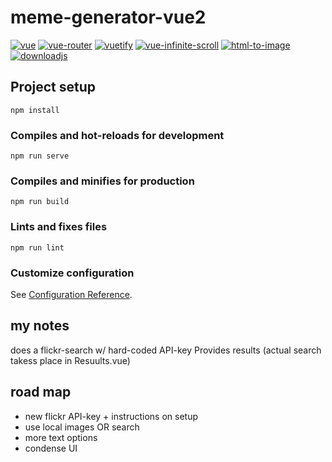 # meme-generator-vue2

[![vue](https://img.shields.io/badge/vue-2.6.14-4FC08D)](https://www.npmjs.com/package/vue/v/2.6.14)
[![vue-router](https://img.shields.io/badge/vue--router-3.5.1-brightgreen)](https://www.npmjs.com/package/vue-router/v/3.5.1)
[![vuetify](https://img.shields.io/badge/vuetify-2.6.0-1867C0)](https://www.npmjs.com/package/vuetify/v/2.6.5)
[![vue-infinite-scroll](https://img.shields.io/badge/vue--infinite--scroll-2.0.2-blue)](https://www.npmjs.com/package/vue-infinite-scroll/v/2.0.2)
[![html-to-image](https://img.shields.io/badge/html--to--image-1.9.0-E34F26)](https://www.npmjs.com/package/html-to-image/v/1.9.0)
[![downloadjs](https://img.shields.io/badge/downloadjs-1.4.7-F7DF1E)](https://www.npmjs.com/package/downloadjs/v/1.4.7)

## Project setup
```
npm install
```

### Compiles and hot-reloads for development
```
npm run serve
```

### Compiles and minifies for production
```
npm run build
```

### Lints and fixes files
```
npm run lint
```

### Customize configuration
See [Configuration Reference](https://cli.vuejs.org/config/).


## my notes

does a flickr-search w/ hard-coded API-key
Provides results (actual search takess place in Resuults.vue)


## road map

- new flickr API-key + instructions on setup
- use local images OR search
- more text options
- condense UI